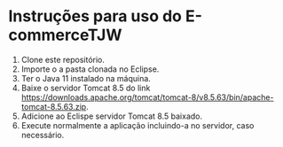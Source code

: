 # Instruções para uso do E-commerceTJW

1. Clone este repositório.
2. Importe o a pasta clonada no Eclipse.
3. Ter o Java 11 instalado na máquina.
4. Baixe o servidor Tomcat 8.5 do link https://downloads.apache.org/tomcat/tomcat-8/v8.5.63/bin/apache-tomcat-8.5.63.zip.
5. Adicione ao Eclispe servidor Tomcat 8.5 baixado.
6. Execute normalmente a aplicação incluindo-a no servidor, caso necessário.
